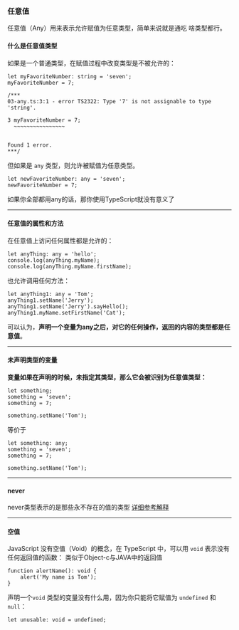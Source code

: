 ### 任意值

任意值（Any）用来表示允许赋值为任意类型，简单来说就是通吃 啥类型都行。

#### 什么是任意值类型
如果是一个普通类型，在赋值过程中改变类型是不被允许的：

```
let myFavoriteNumber: string = 'seven';
myFavoriteNumber = 7;

/***
03-any.ts:3:1 - error TS2322: Type '7' is not assignable to type 'string'.

3 myFavoriteNumber = 7;
  ~~~~~~~~~~~~~~~~


Found 1 error.
***/
```
但如果是 ```any``` 类型，则允许被赋值为任意类型。
```
let newFavoriteNumber: any = 'seven';
newFavoriteNumber = 7;
```
如果你全部都用any的话，那你使用TypeScript就没有意义了

---

#### 任意值的属性和方法
在任意值上访问任何属性都是允许的：
```
let anyThing: any = 'hello';
console.log(anyThing.myName);
console.log(anyThing.myName.firstName);
```
也允许调用任何方法：
```
let anyThing1: any = 'Tom';
anyThing1.setName('Jerry');
anyThing1.setName('Jerry').sayHello();
anyThing1.myName.setFirstName('Cat');
```
可以认为，**声明一个变量为any之后，对它的任何操作，返回的内容的类型都是任意值**。

---
#### 未声明类型的变量
**变量如果在声明的时候，未指定其类型，那么它会被识别为任意值类型：**

```
let something;
something = 'seven';
something = 7;

something.setName('Tom');
```
等价于

```
let something: any;
something = 'seven';
something = 7;

something.setName('Tom');
```
---

#### never

never类型表示的是那些永不存在的值的类型
[详细参考解释](https://www.zhihu.com/question/354601204)

---

#### 空值
JavaScript 没有空值（Void）的概念，在 TypeScript 中，可以用 ```void``` 表示没有任何返回值的函数：
类似于Object-c与JAVA中的返回值
```
function alertName(): void {
    alert('My name is Tom');
}
```
声明一个```void``` 类型的变量没有什么用，因为你只能将它赋值为 ```undefined``` 和 ```null```：
```
let unusable: void = undefined;
```

